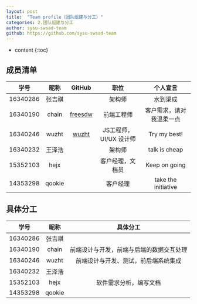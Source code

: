 ```yaml
---
layout: post
title:  "Team profile（团队组建与分工）"
categories: 2.团队组建与分工
author: sysu-swsad-team
github: https://github.com/sysu-swsad-team
---
```


* content
{:toc}

## 成员清单

|学号|昵称|GitHub|职位|个人宣言|
|:-:|:-:|:-:|:-:|:-:|
|16340286|张吉祺| |架构师|水到渠成|
|16340190|chain| [freesdw](https://github.com/freesdw) |前端工程师|客户需求，请对我温柔一点|
|16340246|wuzht| [wuzht](https://github.com/wuzht)|JS工程师，UI/UX 设计师|Try my best!|
|16340232|王泽浩| |架构师|talk is cheap|
|15352103|hejx| |客户经理，文档员|Keep on going|
|14353298|qookie| |客户经理|take the initiative|


## 具体分工

|学号|昵称|具体分工|
|:-:|:-:|:-:|
|16340286|张吉祺||
|16340190|chain|前端设计与开发，前端与后端的数据交互处理|
|16340246|wuzht|前端设计与开发、测试，前后端系统集成|
|16340232|王泽浩||
|15352103|hejx|软件需求分析，编写文档|
|14353298|qookie||

